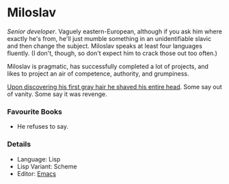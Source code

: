 
Miloslav
========
*Senior developer*. Vaguely eastern-European, although if you ask him where exactly 
he's from, he'll just mumble something in an unidentifiable slavic and then change 
the subject. Miloslav speaks at least four languages fluently. (I don't, though, 
so don't expect him to crack those out too often.)

Miloslav is pragmatic, has successfully completed a lot of projects, and likes to
project an air of competence, authority, and grumpiness.

[Upon discovering his first gray hair he shaved his entire head](http://cube-drone.com/2014_06_15-Cube_Drone-78_A_Moment_Of_Weakness.html).
Some say out of vanity. Some say it was revenge. 

### Favourite Books
 * He refuses to say. 

### Details 
 * Language: Lisp
 * Lisp Variant: Scheme
 * Editor: [Emacs](http://www.gnu.org/software/emacs/)
